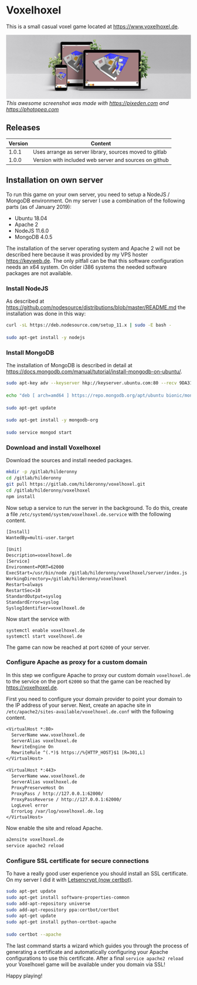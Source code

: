 # Voxelhoxel
This is a small casual voxel game located at https://www.voxelhoxel.de.

![Screenshots](presentation.jpg)
*This awesome screenshot was made with https://pixeden.com and https://photopea.com*

## Releases

|Version|Content|
|---|---|
|1.0.1|Uses arrange as server library, sources moved to gitlab|
|1.0.0|Version with included web server and sources on github|

## Installation on own server

To run this game on your own server, you need to setup a NodeJS / MongoDB environment. On my server I use a combination of the following parts (as of January 2019):
- Ubuntu 18.04
- Apache 2
- NodeJS 11.6.0
- MongoDB 4.0.5

The installation of the server operating system and Apache 2 will not be described here because it was provided by my VPS hoster https://keyweb.de. The only pitfall can be that this software configuration needs an x64 system. On older i386 systems the needed software packages are not available.

### Install NodeJS

As described at https://github.com/nodesource/distributions/blob/master/README.md the installation was done in this way:

```sh
curl -sL https://deb.nodesource.com/setup_11.x | sudo -E bash -

sudo apt-get install -y nodejs
```

### Install MongoDB

The installation of MongoDB is described in detail at https://docs.mongodb.com/manual/tutorial/install-mongodb-on-ubuntu/.

```sh
sudo apt-key adv --keyserver hkp://keyserver.ubuntu.com:80 --recv 9DA31620334BD75D9DCB49F368818C72E52529D4

echo "deb [ arch=amd64 ] https://repo.mongodb.org/apt/ubuntu bionic/mongodb-org/4.0 multiverse" | sudo tee /etc/apt/sources.list.d/mongodb-org-4.0.list

sudo apt-get update

sudo apt-get install -y mongodb-org

sudo service mongod start
```

### Download and install Voxelhoxel

Download the sources and install needed packages.

```sh
mkdir -p /gitlab/hilderonny
cd /gitlab/hilderonny
git pull https://gitlab.com/hilderonny/voxelhoxel.git
cd /gitlab/hilderonny/voxelhoxel
npm install
```

Now setup a service to run the server in the background. To do this, create a file `/etc/systemd/system/voxelhoxel.de.service` with the following content.

```
[Install]
WantedBy=multi-user.target

[Unit]
Description=voxelhoxel.de
[Service]
Environment=PORT=62000
ExecStart=/usr/bin/node /gitlab/hilderonny/voxelhoxel/server/index.js
WorkingDirectory=/gitlab/hilderonny/voxelhoxel
Restart=always
RestartSec=10
StandardOutput=syslog
StandardError=syslog
SyslogIdentifier=voxelhoxel.de
```

Now start the service with

```
systemctl enable voxelhoxel.de
systemctl start voxelhoxel.de
```

The game can now be reached at port `62000` of your server.

### Configure Apache as proxy for a custom domain

In this step we configure Apache to proxy our custom domain `voxelhoxel.de` to the service on the port `62000` so that the game can be reached by https://voxelhoxel.de.

First you need to configure your domain provider to point your domain to the IP address of your server. Next, create an apache site in `/etc/apache2/sites-available/voxelhoxel.de.conf` with the following content.

```
<VirtualHost *:80>
  ServerName www.voxelhoxel.de
  ServerAlias voxelhoxel.de
  RewriteEngine On
  RewriteRule ^(.*)$ https://%{HTTP_HOST}$1 [R=301,L]
</VirtualHost>

<VirtualHost *:443>
  ServerName www.voxelhoxel.de
  ServerAlias voxelhoxel.de
  ProxyPreserveHost On
  ProxyPass / http://127.0.0.1:62000/
  ProxyPassReverse / http://127.0.0.1:62000/
  LogLevel error
  ErrorLog /var/log/voxelhoxel.de.log
</VirtualHost>
```

Now enable the site and reload Apache.

```sh
a2ensite voxelhoxel.de
service apache2 reload
```

### Configure SSL certificate for secure connections

To have a really good user experience you should install an SSL certificate. On my server I did it with [Letsencrypt (now certbot)](https://github.com/letsencrypt/letsencrypt).

```sh
sudo apt-get update
sudo apt-get install software-properties-common
sudo add-apt-repository universe
sudo add-apt-repository ppa:certbot/certbot
sudo apt-get update
sudo apt-get install python-certbot-apache 

sudo certbot --apache
```

The last command starts a wizard which guides you through the process of generating a certificate and automatically configuring your Apache configurations to use this certificate. After a final `service apache2 reload` your Voxelhoxel game will be available under you domain via SSL!

Happy playing!